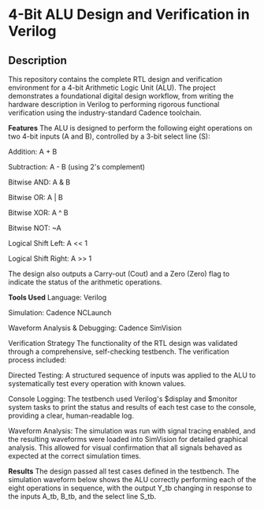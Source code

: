 # 4-Bit ALU Design and Verification in Verilog

## **Description**
This repository contains the complete RTL design and verification environment for a 4-bit Arithmetic Logic Unit (ALU). The project demonstrates a foundational digital design workflow, from writing the hardware description in Verilog to performing rigorous functional verification using the industry-standard Cadence toolchain.

**Features**
The ALU is designed to perform the following eight operations on two 4-bit inputs (A and B), controlled by a 3-bit select line (S):

Addition: A + B

Subtraction: A - B (using 2's complement)

Bitwise AND: A & B

Bitwise OR: A | B

Bitwise XOR: A ^ B

Bitwise NOT: ~A

Logical Shift Left: A << 1

Logical Shift Right: A >> 1

The design also outputs a Carry-out (Cout) and a Zero (Zero) flag to indicate the status of the arithmetic operations.

**Tools Used**
Language: Verilog

Simulation: Cadence NCLaunch

Waveform Analysis & Debugging: Cadence SimVision

Verification Strategy
The functionality of the RTL design was validated through a comprehensive, self-checking testbench. The verification process included:

Directed Testing: A structured sequence of inputs was applied to the ALU to systematically test every operation with known values.

Console Logging: The testbench used Verilog's $display and $monitor system tasks to print the status and results of each test case to the console, providing a clear, human-readable log.

Waveform Analysis: The simulation was run with signal tracing enabled, and the resulting waveforms were loaded into SimVision for detailed graphical analysis. This allowed for visual confirmation that all signals behaved as expected at the correct simulation times.

**Results**
The design passed all test cases defined in the testbench. The simulation waveform below shows the ALU correctly performing each of the eight operations in sequence, with the output Y_tb changing in response to the inputs A_tb, B_tb, and the select line S_tb.
